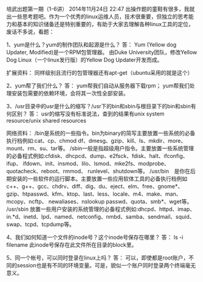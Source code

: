 培武出题第一期（1-6讲）
2014年11月24日
22:47
出操作题的童鞋有很多，我就出一些思考题吧。作为一个优秀的linux运维人员，技术很重要，但独立的思考能力和基本的知识储备还是特别重要的，有助于大家去理解各种linux工具的定位，废话不多说，看题：
 
1、yum是什么？yum的制作团队和起源是什么？
答：
Yum (Yellow dog Updater, Modified)是一个RPM包管理器。
由Duke University团队，修改Yellow Dog Linux（一个linux发行版）的Yellow Dog Updater开发而成。
 
扩展资料：
同样级别且流行的包管理器还有apt-get（ubuntu采用的就是这个）
 
2、yum帮了我们什么？
答：
yum帮我们自动从服务器下载rpm；
yum帮我们处理安装包需要的依赖环境，会将其一次性全部安装。
 
3、/usr目录中的usr是什么的缩写？/usr下的bin和sbin与根目录下的bin和sbin有何区别？
答：
usr的缩写没有标准说法，查到的结果有unix system resource/unix shared resources
 
网络资料：
    /bin是系统的一些指令。bin为binary的简写主要放置一些系统的必备执行档例如:cat、cp、chmod df、dmesg、gzip、kill、ls、mkdir、more、mount、rm、su、tar等。
    /sbin一般是指超级用户指令。主要放置一些系统管理的必备程式例如:cfdisk、dhcpcd、dump、e2fsck、fdisk、halt、ifconfig、ifup、 ifdown、init、insmod、lilo、lsmod、mke2fs、modprobe、quotacheck、reboot、rmmod、 runlevel、shutdown等。
    /usr/bin　是你在后期安装的一些软件的运行脚本。主要放置一些应用软体工具的必备执行档例如c++、g++、gcc、chdrv、diff、dig、du、eject、elm、free、gnome*、 gzip、htpasswd、kfm、ktop、last、less、locale、m4、make、man、mcopy、ncftp、 newaliases、nslookup passwd、quota、smb*、wget等。
    /usr/sbin   放置一些用户安装的系统管理的必备程式例如:dhcpd、httpd、imap、in.*d、inetd、lpd、named、netconfig、nmbd、samba、sendmail、squid、swap、tcpd、tcpdump等。
 
4、我们如何知道一个文件的inode号？这个inode号保存在哪里？
答：
ls -i filename
此inode号保存在此文件所在目录的block里。
 
5、同一个帐号，可以同时登录在linux上吗？
答：
可以，即使都是root账户，不同的session也是有不同的环境变量。可是，貌似一个账户同时登录两个终端毫无意义。
